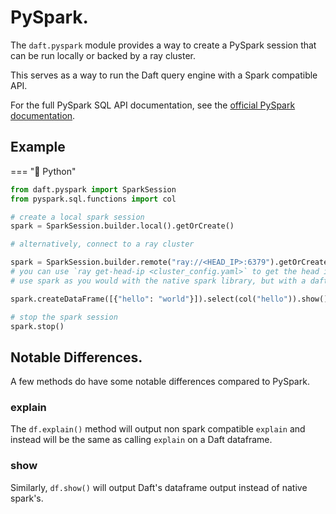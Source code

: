 # PySpark.

The `daft.pyspark` module provides a way to create a PySpark session that can be run locally or backed by a ray cluster.

This serves as a way to run the Daft query engine with a Spark compatible API.

For the full PySpark SQL API documentation, see the [official PySpark documentation](https://spark.apache.org/docs/latest/api/python/reference/pyspark.sql/index.html#spark-sql).

## Example

=== "🐍 Python"

```python
from daft.pyspark import SparkSession
from pyspark.sql.functions import col

# create a local spark session
spark = SparkSession.builder.local().getOrCreate()

# alternatively, connect to a ray cluster

spark = SparkSession.builder.remote("ray://<HEAD_IP>:6379").getOrCreate()
# you can use `ray get-head-ip <cluster_config.yaml>` to get the head ip!
# use spark as you would with the native spark library, but with a daft backend!

spark.createDataFrame([{"hello": "world"}]).select(col("hello")).show()

# stop the spark session
spark.stop()
```

## Notable Differences.

A few methods do have some notable differences compared to PySpark.

### explain

The `df.explain()` method will output non spark compatible `explain` and instead will be the same as calling `explain` on a Daft dataframe.

### show

Similarly, `df.show()` will output Daft's dataframe output instead of native spark's.
